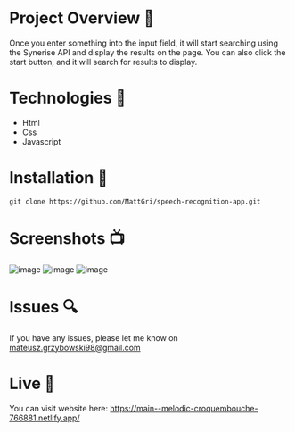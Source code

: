 # Project Overview 🎉
Once you enter something into the input field, it will start searching using the Synerise API and display the results on the page. You can also click the start button, and it will search for results to display.

# Technologies 🔧

- Html
- Css
- Javascript

# Installation 💾

`git clone https://github.com/MattGri/speech-recognition-app.git`

# Screenshots 📺

![image](https://github.com/MattGri/speech-recognition-app/assets/61913031/bcebc5f2-85fb-4427-8b63-f6e5ed297f9d)
![image](https://github.com/MattGri/speech-recognition-app/assets/61913031/029d7dca-ddbe-4eb7-bf88-6652143e1493)
![image](https://github.com/MattGri/speech-recognition-app/assets/61913031/333f10d1-6592-4599-b146-873213f2034b)

# Issues 🔍

If you have any issues, please let me know on mateusz.grzybowski98@gmail.com

# Live 📍

You can visit website here: https://main--melodic-croquembouche-766881.netlify.app/


